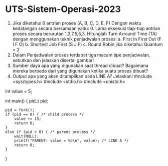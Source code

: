 # UTS-Sistem-Operasi-2023
1.	Jika diketahui 6 antrian proses (A, B, C, D, E, F) Dengan waktu kedatangan secara bersamaan yaitu: 0. Lama eksekusi tiap-tiap antrian proses secara berurutan 1,3,7,5,5,3. Hitunglah Turn Arround Time (TA) dengan menggunakan teknik penjadwalan proses: 
a. First In First Out (F I F O) 
b. Shortest Job First (S J F) 
c. Round Robin jika diketahui Quantum = 2 
2.	Dalam Penjadwalan proses terdapat tiga macam tipe penjadwalan, sebutkan dan jelaskan disertai gambar! 
3.	Sumber daya apa yang digunakan saat thread dibuat? Bagaimana mereka berbeda dari yang digunakan ketika suatu proses dibuat? 
4.	Output apa yang akan ditampilkan pada LINE A? Jelaskan! 
#include <sys/types.h>
#include <stdio.h>
#include <unistd.h>

int value = 5;

int main()
{
    pid_t pid;

    pid = fork();
    if (pid == 0) { /* child process */
        value += 15;
        return 0;
    }
    else if (pid > 0) { /* parent process */
        wait(NULL);
        printf("PARENT: value = %d\n", value); /* LINE A */
        return 0;
    }
}

